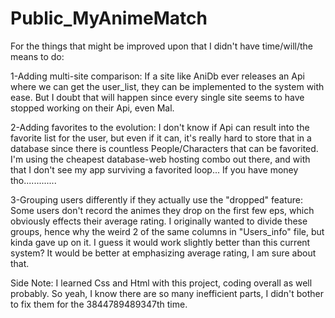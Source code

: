 # Public_MyAnimeMatch
For the things that might be improved upon that I didn't have time/will/the means to do:

1-Adding multi-site comparison:
  If a site like AniDb ever releases an Api where we can get the user_list, they can be implemented to the system with ease. But I doubt that will happen since every single site seems to have stopped working on their Api, even Mal. 

2-Adding favorites to the evolution:
  I don't know if Api can result into the favorite list for the user, but even if it can, it's really hard to store that in a database since there is countless People/Characters that can be favorited. I'm using the cheapest database-web hosting combo out there, and with that I don't see my app surviving a favorited loop... If you have money tho.............

3-Grouping users differently if they actually use the "dropped" feature:
  Some users don't record the animes they drop on the first few eps, which obviously effects their average rating. I originally wanted to divide these groups, hence why the weird 2 of the same columns in "Users_info" file, but kinda gave up on it. I guess it would work slightly better than this current system? It would be better at emphasizing average rating, I am sure about that. 


Side Note:
  I learned Css and Html with this project, coding overall as well probably. So yeah, I know there are so many inefficient parts, I didn't bother to fix them for the 3844789489347th time. 
